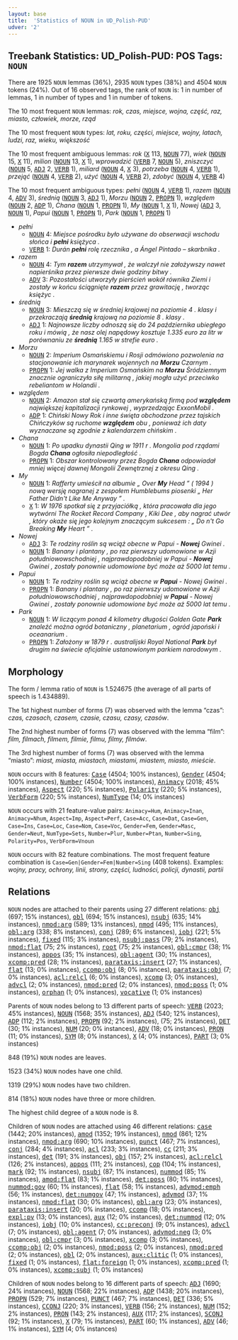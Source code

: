 ```yaml
---
layout: base
title:  'Statistics of NOUN in UD_Polish-PUD'
udver: '2'
---
```


## Treebank Statistics: UD_Polish-PUD: POS Tags: `NOUN`

There are 1925 `NOUN` lemmas (36%), 2935 `NOUN` types (38%) and 4504 `NOUN` tokens (24%).
Out of 16 observed tags, the rank of `NOUN` is: 1 in number of lemmas, 1 in number of types and 1 in number of tokens.

The 10 most frequent `NOUN` lemmas: <em>rok, czas, miejsce, wojna, część, raz, miasto, człowiek, morze, rząd</em>

The 10 most frequent `NOUN` types:  <em>lat, roku, części, miejsce, wojny, latach, ludzi, raz, wieku, większość</em>

The 10 most frequent ambiguous lemmas: <em>rok</em> (<tt><a href="pl_pud-pos-X.html">X</a></tt> 113, <tt><a href="pl_pud-pos-NOUN.html">NOUN</a></tt> 77), <em>wiek</em> (<tt><a href="pl_pud-pos-NOUN.html">NOUN</a></tt> 15, <tt><a href="pl_pud-pos-X.html">X</a></tt> 11), <em>milion</em> (<tt><a href="pl_pud-pos-NOUN.html">NOUN</a></tt> 13, <tt><a href="pl_pud-pos-X.html">X</a></tt> 1), <em>wprowadzić</em> (<tt><a href="pl_pud-pos-VERB.html">VERB</a></tt> 7, <tt><a href="pl_pud-pos-NOUN.html">NOUN</a></tt> 5), <em>zniszczyć</em> (<tt><a href="pl_pud-pos-NOUN.html">NOUN</a></tt> 5, <tt><a href="pl_pud-pos-ADJ.html">ADJ</a></tt> 2, <tt><a href="pl_pud-pos-VERB.html">VERB</a></tt> 1), <em>miliard</em> (<tt><a href="pl_pud-pos-NOUN.html">NOUN</a></tt> 4, <tt><a href="pl_pud-pos-X.html">X</a></tt> 3), <em>potrzeba</em> (<tt><a href="pl_pud-pos-NOUN.html">NOUN</a></tt> 4, <tt><a href="pl_pud-pos-VERB.html">VERB</a></tt> 1), <em>przejąć</em> (<tt><a href="pl_pud-pos-NOUN.html">NOUN</a></tt> 4, <tt><a href="pl_pud-pos-VERB.html">VERB</a></tt> 2), <em>użyć</em> (<tt><a href="pl_pud-pos-NOUN.html">NOUN</a></tt> 4, <tt><a href="pl_pud-pos-VERB.html">VERB</a></tt> 2), <em>zdobyć</em> (<tt><a href="pl_pud-pos-NOUN.html">NOUN</a></tt> 4, <tt><a href="pl_pud-pos-VERB.html">VERB</a></tt> 4)

The 10 most frequent ambiguous types:  <em>pełni</em> (<tt><a href="pl_pud-pos-NOUN.html">NOUN</a></tt> 4, <tt><a href="pl_pud-pos-VERB.html">VERB</a></tt> 1), <em>razem</em> (<tt><a href="pl_pud-pos-NOUN.html">NOUN</a></tt> 4, <tt><a href="pl_pud-pos-ADV.html">ADV</a></tt> 3), <em>średnią</em> (<tt><a href="pl_pud-pos-NOUN.html">NOUN</a></tt> 3, <tt><a href="pl_pud-pos-ADJ.html">ADJ</a></tt> 1), <em>Morzu</em> (<tt><a href="pl_pud-pos-NOUN.html">NOUN</a></tt> 2, <tt><a href="pl_pud-pos-PROPN.html">PROPN</a></tt> 1), <em>względem</em> (<tt><a href="pl_pud-pos-NOUN.html">NOUN</a></tt> 2, <tt><a href="pl_pud-pos-ADP.html">ADP</a></tt> 1), <em>Chana</em> (<tt><a href="pl_pud-pos-NOUN.html">NOUN</a></tt> 1, <tt><a href="pl_pud-pos-PROPN.html">PROPN</a></tt> 1), <em>My</em> (<tt><a href="pl_pud-pos-NOUN.html">NOUN</a></tt> 1, <tt><a href="pl_pud-pos-X.html">X</a></tt> 1), <em>Nowej</em> (<tt><a href="pl_pud-pos-ADJ.html">ADJ</a></tt> 3, <tt><a href="pl_pud-pos-NOUN.html">NOUN</a></tt> 1), <em>Papui</em> (<tt><a href="pl_pud-pos-NOUN.html">NOUN</a></tt> 1, <tt><a href="pl_pud-pos-PROPN.html">PROPN</a></tt> 1), <em>Park</em> (<tt><a href="pl_pud-pos-NOUN.html">NOUN</a></tt> 1, <tt><a href="pl_pud-pos-PROPN.html">PROPN</a></tt> 1)


* <em>pełni</em>
  * <tt><a href="pl_pud-pos-NOUN.html">NOUN</a></tt> 4: <em>Miejsce pośrodku było używane do obserwacji wschodu słońca i <b>pełni</b> księżyca .</em>
  * <tt><a href="pl_pud-pos-VERB.html">VERB</a></tt> 1: <em>Durán <b>pełni</b> rolę rzecznika , a Ángel Pintado – skarbnika .</em>
* <em>razem</em>
  * <tt><a href="pl_pud-pos-NOUN.html">NOUN</a></tt> 4: <em>Tym <b>razem</b> utrzymywał , że walczył nie założywszy nawet napierśnika przez pierwsze dwie godziny bitwy .</em>
  * <tt><a href="pl_pud-pos-ADV.html">ADV</a></tt> 3: <em>Pozostałości utworzyły pierścień wokół równika Ziemi i zostały w końcu ściągnięte <b>razem</b> przez grawitację , tworząc księżyc .</em>
* <em>średnią</em>
  * <tt><a href="pl_pud-pos-NOUN.html">NOUN</a></tt> 3: <em>Mieszczą się w średniej krajowej na poziomie 4 . klasy i przekraczają <b>średnią</b> krajową na poziomie 8 . klasy .</em>
  * <tt><a href="pl_pud-pos-ADJ.html">ADJ</a></tt> 1: <em>Najnowsze liczby odnoszą się do 24 października ubiegłego roku i mówią , że nasz olej napędowy kosztuje 1.335 euro za litr w porównaniu ze <b>średnią</b> 1.165 w strefie euro .</em>
* <em>Morzu</em>
  * <tt><a href="pl_pud-pos-NOUN.html">NOUN</a></tt> 2: <em>Imperium Osmańskiemu i Rosji odmówiono pozwolenia na stacjonowanie ich marynarek wojennych na <b>Morzu</b> Czarnym .</em>
  * <tt><a href="pl_pud-pos-PROPN.html">PROPN</a></tt> 1: <em>Jej walka z Imperium Osmańskim na <b>Morzu</b> Śródziemnym znacznie ograniczyła siłę militarną , jakiej mogła użyć przeciwko rebeliantom w Holandii .</em>
* <em>względem</em>
  * <tt><a href="pl_pud-pos-NOUN.html">NOUN</a></tt> 2: <em>Amazon stał się czwartą amerykańską firmą pod <b>względem</b> największej kapitalizacji rynkowej , wyprzedzając ExxonMobil .</em>
  * <tt><a href="pl_pud-pos-ADP.html">ADP</a></tt> 1: <em>Chiński Nowy Rok i inne święta obchodzone przez tajskich Chińczyków są ruchome <b>względem</b> obu , ponieważ ich daty wyznaczane są zgodnie z kalendarzem chińskim .</em>
* <em>Chana</em>
  * <tt><a href="pl_pud-pos-NOUN.html">NOUN</a></tt> 1: <em>Po upadku dynastii Qing w 1911 r . Mongolia pod rządami Bogda <b>Chana</b> ogłosiła niepodległość .</em>
  * <tt><a href="pl_pud-pos-PROPN.html">PROPN</a></tt> 1: <em>Obszar kontrolowany przez Bogda <b>Chana</b> odpowiadał mniej więcej dawnej Mongolii Zewnętrznej z okresu Qing .</em>
* <em>My</em>
  * <tt><a href="pl_pud-pos-NOUN.html">NOUN</a></tt> 1: <em>Rafferty umieścił na albumie „ Over <b>My</b> Head ” ( 1994 ) nową wersję nagranej z zespołem Humblebums piosenki „ Her Father Didn't Like Me Anyway ” .</em>
  * <tt><a href="pl_pud-pos-X.html">X</a></tt> 1: <em>W 1976 spotkał się z przyjaciółką , która pracowała dla jego wytwórni The Rocket Record Company , Kiki Dee , aby nagrać utwór , który okaże się jego kolejnym znaczącym sukcesem : „ Do n't Go Breaking <b>My</b> Heart ” .</em>
* <em>Nowej</em>
  * <tt><a href="pl_pud-pos-ADJ.html">ADJ</a></tt> 3: <em>Te rodziny roślin są wciąż obecne w Papui - <b>Nowej</b> Gwinei .</em>
  * <tt><a href="pl_pud-pos-NOUN.html">NOUN</a></tt> 1: <em>Banany i plantany , po raz pierwszy udomowione w Azji południowowschodniej , najprawdopodobniej w Papui - <b>Nowej</b> Gwinei , zostały ponownie udomowione być może aż 5000 lat temu .</em>
* <em>Papui</em>
  * <tt><a href="pl_pud-pos-NOUN.html">NOUN</a></tt> 1: <em>Te rodziny roślin są wciąż obecne w <b>Papui</b> - Nowej Gwinei .</em>
  * <tt><a href="pl_pud-pos-PROPN.html">PROPN</a></tt> 1: <em>Banany i plantany , po raz pierwszy udomowione w Azji południowowschodniej , najprawdopodobniej w <b>Papui</b> - Nowej Gwinei , zostały ponownie udomowione być może aż 5000 lat temu .</em>
* <em>Park</em>
  * <tt><a href="pl_pud-pos-NOUN.html">NOUN</a></tt> 1: <em>W liczącym ponad 4 kilometry długości Golden Gate <b>Park</b> znaleźć można ogród botaniczny , planetarium , ogród japoński i oceanarium .</em>
  * <tt><a href="pl_pud-pos-PROPN.html">PROPN</a></tt> 1: <em>Założony w 1879 r . australijski Royal National <b>Park</b> był drugim na świecie oficjalnie ustanowionym parkiem narodowym .</em>

## Morphology

The form / lemma ratio of `NOUN` is 1.524675 (the average of all parts of speech is 1.434889).

The 1st highest number of forms (7) was observed with the lemma “czas”: <em>czas, czasach, czasem, czasie, czasu, czasy, czasów</em>.

The 2nd highest number of forms (7) was observed with the lemma “film”: <em>film, filmach, filmem, filmie, filmu, filmy, filmów</em>.

The 3rd highest number of forms (7) was observed with the lemma “miasto”: <em>miast, miasta, miastach, miastami, miastem, miasto, mieście</em>.

`NOUN` occurs with 8 features: <tt><a href="pl_pud-feat-Case.html">Case</a></tt> (4504; 100% instances), <tt><a href="pl_pud-feat-Gender.html">Gender</a></tt> (4504; 100% instances), <tt><a href="pl_pud-feat-Number.html">Number</a></tt> (4504; 100% instances), <tt><a href="pl_pud-feat-Animacy.html">Animacy</a></tt> (2018; 45% instances), <tt><a href="pl_pud-feat-Aspect.html">Aspect</a></tt> (220; 5% instances), <tt><a href="pl_pud-feat-Polarity.html">Polarity</a></tt> (220; 5% instances), <tt><a href="pl_pud-feat-VerbForm.html">VerbForm</a></tt> (220; 5% instances), <tt><a href="pl_pud-feat-NumType.html">NumType</a></tt> (14; 0% instances)

`NOUN` occurs with 21 feature-value pairs: `Animacy=Hum`, `Animacy=Inan`, `Animacy=Nhum`, `Aspect=Imp`, `Aspect=Perf`, `Case=Acc`, `Case=Dat`, `Case=Gen`, `Case=Ins`, `Case=Loc`, `Case=Nom`, `Case=Voc`, `Gender=Fem`, `Gender=Masc`, `Gender=Neut`, `NumType=Sets`, `Number=Plur`, `Number=Ptan`, `Number=Sing`, `Polarity=Pos`, `VerbForm=Vnoun`

`NOUN` occurs with 82 feature combinations.
The most frequent feature combination is `Case=Gen|Gender=Fem|Number=Sing` (408 tokens).
Examples: <em>wojny, pracy, ochrony, linii, strony, części, ludności, policji, dynastii, partii</em>


## Relations

`NOUN` nodes are attached to their parents using 27 different relations: <tt><a href="pl_pud-dep-obj.html">obj</a></tt> (697; 15% instances), <tt><a href="pl_pud-dep-obl.html">obl</a></tt> (694; 15% instances), <tt><a href="pl_pud-dep-nsubj.html">nsubj</a></tt> (635; 14% instances), <tt><a href="pl_pud-dep-nmod-arg.html">nmod:arg</a></tt> (589; 13% instances), <tt><a href="pl_pud-dep-nmod.html">nmod</a></tt> (495; 11% instances), <tt><a href="pl_pud-dep-obl-arg.html">obl:arg</a></tt> (338; 8% instances), <tt><a href="pl_pud-dep-conj.html">conj</a></tt> (289; 6% instances), <tt><a href="pl_pud-dep-iobj.html">iobj</a></tt> (221; 5% instances), <tt><a href="pl_pud-dep-fixed.html">fixed</a></tt> (115; 3% instances), <tt><a href="pl_pud-dep-nsubj-pass.html">nsubj:pass</a></tt> (79; 2% instances), <tt><a href="pl_pud-dep-nmod-flat.html">nmod:flat</a></tt> (75; 2% instances), <tt><a href="pl_pud-dep-root.html">root</a></tt> (75; 2% instances), <tt><a href="pl_pud-dep-obl-cmpr.html">obl:cmpr</a></tt> (38; 1% instances), <tt><a href="pl_pud-dep-appos.html">appos</a></tt> (35; 1% instances), <tt><a href="pl_pud-dep-obl-agent.html">obl:agent</a></tt> (30; 1% instances), <tt><a href="pl_pud-dep-xcomp-pred.html">xcomp:pred</a></tt> (28; 1% instances), <tt><a href="pl_pud-dep-parataxis-insert.html">parataxis:insert</a></tt> (27; 1% instances), <tt><a href="pl_pud-dep-flat.html">flat</a></tt> (13; 0% instances), <tt><a href="pl_pud-dep-ccomp-obj.html">ccomp:obj</a></tt> (8; 0% instances), <tt><a href="pl_pud-dep-parataxis-obj.html">parataxis:obj</a></tt> (7; 0% instances), <tt><a href="pl_pud-dep-acl-relcl.html">acl:relcl</a></tt> (6; 0% instances), <tt><a href="pl_pud-dep-xcomp.html">xcomp</a></tt> (3; 0% instances), <tt><a href="pl_pud-dep-advcl.html">advcl</a></tt> (2; 0% instances), <tt><a href="pl_pud-dep-nmod-pred.html">nmod:pred</a></tt> (2; 0% instances), <tt><a href="pl_pud-dep-nmod-poss.html">nmod:poss</a></tt> (1; 0% instances), <tt><a href="pl_pud-dep-orphan.html">orphan</a></tt> (1; 0% instances), <tt><a href="pl_pud-dep-vocative.html">vocative</a></tt> (1; 0% instances)

Parents of `NOUN` nodes belong to 13 different parts of speech: <tt><a href="pl_pud-pos-VERB.html">VERB</a></tt> (2023; 45% instances), <tt><a href="pl_pud-pos-NOUN.html">NOUN</a></tt> (1568; 35% instances), <tt><a href="pl_pud-pos-ADJ.html">ADJ</a></tt> (540; 12% instances), <tt><a href="pl_pud-pos-ADP.html">ADP</a></tt> (112; 2% instances), <tt><a href="pl_pud-pos-PROPN.html">PROPN</a></tt> (92; 2% instances),  (75; 2% instances), <tt><a href="pl_pud-pos-DET.html">DET</a></tt> (30; 1% instances), <tt><a href="pl_pud-pos-NUM.html">NUM</a></tt> (20; 0% instances), <tt><a href="pl_pud-pos-ADV.html">ADV</a></tt> (18; 0% instances), <tt><a href="pl_pud-pos-PRON.html">PRON</a></tt> (11; 0% instances), <tt><a href="pl_pud-pos-SYM.html">SYM</a></tt> (8; 0% instances), <tt><a href="pl_pud-pos-X.html">X</a></tt> (4; 0% instances), <tt><a href="pl_pud-pos-PART.html">PART</a></tt> (3; 0% instances)

848 (19%) `NOUN` nodes are leaves.

1523 (34%) `NOUN` nodes have one child.

1319 (29%) `NOUN` nodes have two children.

814 (18%) `NOUN` nodes have three or more children.

The highest child degree of a `NOUN` node is 8.

Children of `NOUN` nodes are attached using 46 different relations: <tt><a href="pl_pud-dep-case.html">case</a></tt> (1442; 20% instances), <tt><a href="pl_pud-dep-amod.html">amod</a></tt> (1352; 19% instances), <tt><a href="pl_pud-dep-nmod.html">nmod</a></tt> (861; 12% instances), <tt><a href="pl_pud-dep-nmod-arg.html">nmod:arg</a></tt> (690; 10% instances), <tt><a href="pl_pud-dep-punct.html">punct</a></tt> (467; 7% instances), <tt><a href="pl_pud-dep-conj.html">conj</a></tt> (284; 4% instances), <tt><a href="pl_pud-dep-acl.html">acl</a></tt> (233; 3% instances), <tt><a href="pl_pud-dep-cc.html">cc</a></tt> (211; 3% instances), <tt><a href="pl_pud-dep-det.html">det</a></tt> (191; 3% instances), <tt><a href="pl_pud-dep-obj.html">obj</a></tt> (157; 2% instances), <tt><a href="pl_pud-dep-acl-relcl.html">acl:relcl</a></tt> (126; 2% instances), <tt><a href="pl_pud-dep-appos.html">appos</a></tt> (111; 2% instances), <tt><a href="pl_pud-dep-cop.html">cop</a></tt> (104; 1% instances), <tt><a href="pl_pud-dep-mark.html">mark</a></tt> (92; 1% instances), <tt><a href="pl_pud-dep-nsubj.html">nsubj</a></tt> (87; 1% instances), <tt><a href="pl_pud-dep-nummod.html">nummod</a></tt> (85; 1% instances), <tt><a href="pl_pud-dep-amod-flat.html">amod:flat</a></tt> (83; 1% instances), <tt><a href="pl_pud-dep-det-poss.html">det:poss</a></tt> (80; 1% instances), <tt><a href="pl_pud-dep-nummod-gov.html">nummod:gov</a></tt> (60; 1% instances), <tt><a href="pl_pud-dep-flat.html">flat</a></tt> (58; 1% instances), <tt><a href="pl_pud-dep-advmod-emph.html">advmod:emph</a></tt> (56; 1% instances), <tt><a href="pl_pud-dep-det-numgov.html">det:numgov</a></tt> (47; 1% instances), <tt><a href="pl_pud-dep-advmod.html">advmod</a></tt> (37; 1% instances), <tt><a href="pl_pud-dep-nmod-flat.html">nmod:flat</a></tt> (30; 0% instances), <tt><a href="pl_pud-dep-obl-arg.html">obl:arg</a></tt> (23; 0% instances), <tt><a href="pl_pud-dep-parataxis-insert.html">parataxis:insert</a></tt> (20; 0% instances), <tt><a href="pl_pud-dep-ccomp.html">ccomp</a></tt> (18; 0% instances), <tt><a href="pl_pud-dep-expl-pv.html">expl:pv</a></tt> (13; 0% instances), <tt><a href="pl_pud-dep-aux.html">aux</a></tt> (12; 0% instances), <tt><a href="pl_pud-dep-det-nummod.html">det:nummod</a></tt> (12; 0% instances), <tt><a href="pl_pud-dep-iobj.html">iobj</a></tt> (10; 0% instances), <tt><a href="pl_pud-dep-cc-preconj.html">cc:preconj</a></tt> (9; 0% instances), <tt><a href="pl_pud-dep-advcl.html">advcl</a></tt> (7; 0% instances), <tt><a href="pl_pud-dep-obl-agent.html">obl:agent</a></tt> (7; 0% instances), <tt><a href="pl_pud-dep-advmod-neg.html">advmod:neg</a></tt> (3; 0% instances), <tt><a href="pl_pud-dep-obl-cmpr.html">obl:cmpr</a></tt> (3; 0% instances), <tt><a href="pl_pud-dep-xcomp.html">xcomp</a></tt> (3; 0% instances), <tt><a href="pl_pud-dep-ccomp-obj.html">ccomp:obj</a></tt> (2; 0% instances), <tt><a href="pl_pud-dep-nmod-poss.html">nmod:poss</a></tt> (2; 0% instances), <tt><a href="pl_pud-dep-nmod-pred.html">nmod:pred</a></tt> (2; 0% instances), <tt><a href="pl_pud-dep-obl.html">obl</a></tt> (2; 0% instances), <tt><a href="pl_pud-dep-aux-clitic.html">aux:clitic</a></tt> (1; 0% instances), <tt><a href="pl_pud-dep-fixed.html">fixed</a></tt> (1; 0% instances), <tt><a href="pl_pud-dep-flat-foreign.html">flat:foreign</a></tt> (1; 0% instances), <tt><a href="pl_pud-dep-xcomp-pred.html">xcomp:pred</a></tt> (1; 0% instances), <tt><a href="pl_pud-dep-xcomp-subj.html">xcomp:subj</a></tt> (1; 0% instances)

Children of `NOUN` nodes belong to 16 different parts of speech: <tt><a href="pl_pud-pos-ADJ.html">ADJ</a></tt> (1690; 24% instances), <tt><a href="pl_pud-pos-NOUN.html">NOUN</a></tt> (1568; 22% instances), <tt><a href="pl_pud-pos-ADP.html">ADP</a></tt> (1438; 20% instances), <tt><a href="pl_pud-pos-PROPN.html">PROPN</a></tt> (529; 7% instances), <tt><a href="pl_pud-pos-PUNCT.html">PUNCT</a></tt> (467; 7% instances), <tt><a href="pl_pud-pos-DET.html">DET</a></tt> (336; 5% instances), <tt><a href="pl_pud-pos-CCONJ.html">CCONJ</a></tt> (220; 3% instances), <tt><a href="pl_pud-pos-VERB.html">VERB</a></tt> (156; 2% instances), <tt><a href="pl_pud-pos-NUM.html">NUM</a></tt> (152; 2% instances), <tt><a href="pl_pud-pos-PRON.html">PRON</a></tt> (143; 2% instances), <tt><a href="pl_pud-pos-AUX.html">AUX</a></tt> (117; 2% instances), <tt><a href="pl_pud-pos-SCONJ.html">SCONJ</a></tt> (92; 1% instances), <tt><a href="pl_pud-pos-X.html">X</a></tt> (79; 1% instances), <tt><a href="pl_pud-pos-PART.html">PART</a></tt> (60; 1% instances), <tt><a href="pl_pud-pos-ADV.html">ADV</a></tt> (46; 1% instances), <tt><a href="pl_pud-pos-SYM.html">SYM</a></tt> (4; 0% instances)

